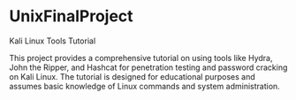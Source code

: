 # UnixFinalProject
Kali Linux Tools Tutorial

This project provides a comprehensive tutorial on using tools like Hydra, John the Ripper, and Hashcat for penetration testing and password cracking on Kali Linux. The tutorial is designed for educational purposes and assumes basic knowledge of Linux commands and system administration.